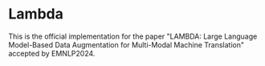 # Lambda
This is the official implementation for the paper "LAMBDA: Large Language Model-Based Data Augmentation for Multi-Modal Machine Translation" accepted by EMNLP2024.

